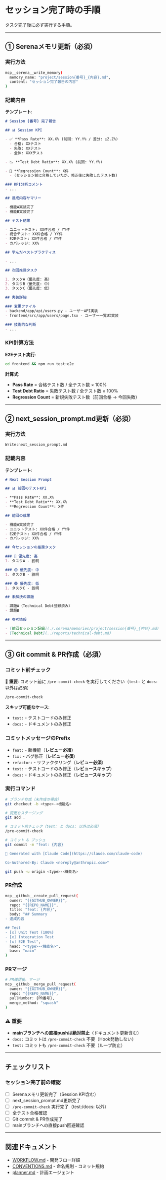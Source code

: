 # セッション完了時の手順

タスク完了後に必ず実行する手順。

---

## ① Serenaメモリ更新（必須）

### 実行方法

```bash
mcp__serena__write_memory(
  memory_name: "project/session{番号}_{内容}.md",
  content: "セッション完了報告の内容"
)
```

### 記載内容

**テンプレート**:

```markdown
# Session {番号} 完了報告

## 📊 Session KPI

- ✅ **Pass Rate**: XX.X% (前回: YY.Y% / 差分: ±Z.Z%)
  - 合格: XXテスト
  - 失敗: XXテスト
  - 全体: XXXテスト

- 📉 **Test Debt Ratio**: XX.X% (前回: YY.Y%)

- 🔄 **Regression Count**: X件
  - (セッション前に合格していたが、修正後に失敗したテスト数)

### KPI分析コメント
- ...

## 達成内容サマリー

- 機能A実装完了
- 機能B実装完了

## テスト結果

- ユニットテスト: XX件合格 / YY件
- 統合テスト: XX件合格 / YY件
- E2Eテスト: XX件合格 / YY件
- カバレッジ: XX%

## 学んだベストプラクティス

- ...

## 次回推奨タスク

1. タスクA（優先度: 高）
2. タスクB（優先度: 中）
3. タスクC（優先度: 低）

## 実装詳細

### 変更ファイル
- backend/app/api/users.py - ユーザーAPI実装
- frontend/src/app/users/page.tsx - ユーザー一覧UI実装

### 技術的な判断
- ...
```

### KPI計算方法

**E2Eテスト実行**:

```bash
cd frontend && npm run test:e2e
```

**計算式**:

- **Pass Rate** = 合格テスト数 / 全テスト数 × 100%
- **Test Debt Ratio** = 失敗テスト数 / 全テスト数 × 100%
- **Regression Count** = 新規失敗テスト数（前回合格 → 今回失敗）

---

## ② next_session_prompt.md更新（必須）

### 実行方法

```bash
Write:next_session_prompt.md
```

### 記載内容

**テンプレート**:

```markdown
# Next Session Prompt

## 📊 前回のテストKPI

- **Pass Rate**: XX.X%
- **Test Debt Ratio**: XX.X%
- **Regression Count**: X件

## 前回の成果

- 機能A実装完了
- ユニットテスト: XX件合格 / YY件
- E2Eテスト: XX件合格 / YY件
- カバレッジ: XX%

## 今セッションの推奨タスク

### 🔴 優先度: 高
1. タスクA - 説明

### 🟡 優先度: 中
1. タスクB - 説明

### 🟢 優先度: 低
1. タスクC - 説明

## 未解決の課題

- 課題A（Technical Debt登録済み）
- 課題B

## 参考情報

- [前回セッション記録](./.serena/memories/project/session{番号}_{内容}.md)
- [Technical Debt](../reports/technical-debt.md)
```

---

## ③ Git commit & PR作成（必須）

### コミット前チェック

**🚨 重要**: コミット前に `/pre-commit-check` を実行してください（`test:` と `docs:` 以外は必須）

```bash
/pre-commit-check
```

**スキップ可能なケース**:
- `test:` - テストコードのみ修正
- `docs:` - ドキュメントのみ修正

### コミットメッセージのPrefix

- `feat:` - 新機能（**レビュー必須**）
- `fix:` - バグ修正（**レビュー必須**）
- `refactor:` - リファクタリング（**レビュー必須**）
- `test:` - テストコードのみ修正（**レビュースキップ**）
- `docs:` - ドキュメントのみ修正（**レビュースキップ**）

### 実行コマンド

```bash
# ブランチ作成（未作成の場合）
git checkout -b <type>-<機能名>

# 変更をステージング
git add .

# コミット前チェック（test: と docs: 以外は必須）
/pre-commit-check

# コミット & プッシュ
git commit -m "feat: {内容}

🤖 Generated with [Claude Code](https://claude.com/claude-code)

Co-Authored-By: Claude <noreply@anthropic.com>"

git push -u origin <type>-<機能名>
```

### PR作成

```bash
mcp__github__create_pull_request(
  owner: "{{GITHUB_OWNER}}",
  repo: "{{REPO_NAME}}",
  title: "feat: {内容}",
  body: "## Summary
- 達成内容

## Test
- [x] Unit Test (100%)
- [x] Integration Test
- [x] E2E Test",
  head: "<type>-<機能名>",
  base: "main"
)
```

### PRマージ

```bash
# PR確認後、マージ
mcp__github__merge_pull_request(
  owner: "{{GITHUB_OWNER}}",
  repo: "{{REPO_NAME}}",
  pullNumber: {PR番号},
  merge_method: "squash"
)
```

### ⚠️ 重要

- **mainブランチへの直接pushは絶対禁止**（ドキュメント更新含む）
- `docs:` コミットは `/pre-commit-check` 不要（Hook発動しない）
- `test:` コミットも `/pre-commit-check` 不要（ループ防止）

---

## チェックリスト

### セッション完了前の確認

- [ ] Serenaメモリ更新完了（Session KPI含む）
- [ ] next_session_prompt.md更新完了
- [ ] `/pre-commit-check` 実行完了（test:/docs: 以外）
- [ ] 全テスト合格確認
- [ ] Git commit & PR作成完了
- [ ] mainブランチへの直接push回避確認

---

## 関連ドキュメント

- [WORKFLOW.md](./WORKFLOW.md) - 開発フロー詳細
- [CONVENTIONS.md](./CONVENTIONS.md) - 命名規則・コミット規約
- [planner.md](../.claude/agents/planner.md) - 計画エージェント
